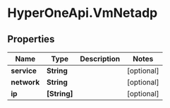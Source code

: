 # HyperOneApi.VmNetadp

## Properties
Name | Type | Description | Notes
------------ | ------------- | ------------- | -------------
**service** | **String** |  | [optional] 
**network** | **String** |  | [optional] 
**ip** | **[String]** |  | [optional] 


